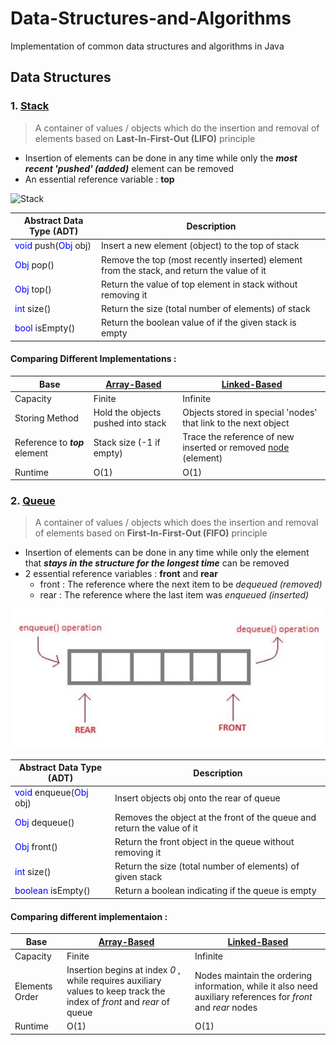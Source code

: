 
# Data-Structures-and-Algorithms

Implementation of common data structures and algorithms in Java

## Data Structures

### 1. [Stack](https://github.com/GohEeEn/Data-Structures-and-Algorithms/tree/master/Java/Stack)

> A container of values / objects which do the insertion and removal of elements based on **Last-In-First-Out (LIFO)** principle

* Insertion of elements can be done in any time while only the ***most recent 'pushed' (added)*** element can be removed
* An essential reference variable : **top**

![Stack](https://proxy.duckduckgo.com/iu/?u=https%3A%2F%2Fwww.studytonight.com%2Fdata-structures%2Fimages%2Fstack-data-structure.png&f=1)

Abstract Data Type (ADT)  |   Description
--------------------|-----------------
<span style="color:blue;">void</span> push(<span style="color:blue;">Obj</span> obj) | Insert a new element (object) to the top of stack
<span style="color:blue;">Obj</span> pop() | Remove the top (most recently inserted) element from the stack, and return the value of it
<span style="color:blue;">Obj</span> top() | Return the value of top element in stack without removing it
<span style="color:blue;">int</span> size()| Return the size (total number of elements) of stack
<span style="color:blue;">bool</span> isEmpty()| Return the boolean value of if the given stack is empty

#### Comparing Different Implementations :

Base | [Array-Based](https://github.com/GohEeEn/Data-Structures-and-Algorithms/blob/master/Java/Stack/ArrayStack.java)    | [Linked-Based](https://github.com/GohEeEn/Data-Structures-and-Algorithms/blob/master/Java/Stack/LinkedStack.java)
---------|---------------|--------------
Capacity | Finite   | Infinite
Storing Method | Hold the objects pushed into stack | Objects stored in special 'nodes' that link to the next object
Reference to ***top*** element | Stack size (-1 if empty) | Trace the reference of new inserted or removed [node](https://github.com/GohEeEn/Data-Structures-and-Algorithms/blob/master/Java/Stack/Node.java) (element)
Runtime | O(1)  | O(1)

### 2. [Queue](https://github.com/GohEeEn/Data-Structures-and-Algorithms/tree/master/Java/Queue)

> A container of values / objects which does the insertion and removal of elements based on **First-In-First-Out (FIFO)** principle

* Insertion of elements can be done in any time while only the element that ***stays in the structure for the longest time*** can be removed
* 2 essential reference variables : **front** and **rear**
    * front : The reference where the next item to be *dequeued (removed)*
    * rear  : The reference where the last item was *enqueued (inserted)*

![Standard Queue](/Images/Queue.jpg)

Abstract Data Type (ADT) | Description
---|---
<span style="color:blue;">void</span> enqueue(<span style="color:blue;">Obj</span> obj) | Insert objects obj onto the rear of queue
<span style="color:blue;">Obj</span> dequeue() |Removes the object at the front of the queue and return the value of it
<span style="color:blue;">Obj</span> front() | Return the front object in the queue without removing it
<span style="color:blue;">int</span> size() | Return the size (total number of elements) of given stack
<span style="color:blue;">boolean</span> isEmpty() | Return a boolean indicating if the queue is empty

#### Comparing different implementaion :

Base | [Array-Based](https://github.com/GohEeEn/Data-Structures-and-Algorithms/blob/master/Java/Queue/ArrayQueue.java) | [Linked-Based](https://github.com/GohEeEn/Data-Structures-and-Algorithms/blob/master/Java/Queue/LinkedListQueue.java)
--|--|--
Capacity | Finite | Infinite
Elements Order | Insertion begins at index *0* , while requires auxiliary values to keep track the index of *front* and *rear* of queue | Nodes maintain the ordering information, while it also need auxiliary references for *front* and *rear* nodes
Runtime | O(1) | O(1)

